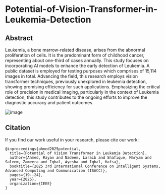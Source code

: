 # Potential-of-Vision-Transformer-in-Leukemia-Detection

## Abstract 

Leukemia, a bone marrow-related disease, arises from the abnormal proliferation of cells. It is the predominant form of childhood cancer, representing about one-third of cases annually. This study focuses on incorporating AI models to enhance the early detection of Leukemia. A public dataset is employed for testing purposes which comprises of 15,114 images in total. Advancing the field, this research employs vision transformer techniques, previously unexplored in leukemia detection, showing promising efficiency for such applications. Emphasizing the critical role of precision in medical imaging, particularly in the context of Leukemia detection, this study contributes to the ongoing efforts to improve the diagnostic accuracy and patient outcomes.

![image](https://github.com/user-attachments/assets/c93b9bf6-ee38-4ab0-bc39-45213d09bc7f)

## Citation
If you find our work useful in your research, please cite our work:

```
@inproceedings{ahmed2025potential,
  title={Potential of Vision Transformer in Leukemia Detection},
  author={Ahmed, Rayan and Nadeem, Laraib and Shafique, Maryam and Saleem, Zameera and Iqbal, Ayesha and Iqbal, Hafsa},
  booktitle={2025 3rd International Conference on Intelligent Systems, Advanced Computing and Communication (ISACC)},
  pages={19--24},
  year={2025},
  organization={IEEE}
}
```


